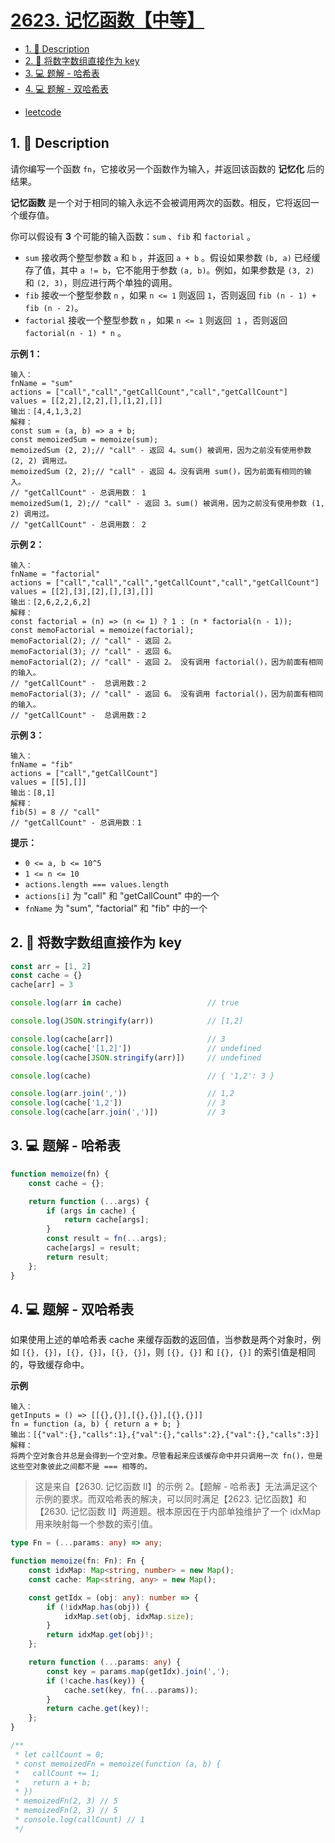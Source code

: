 # [2623. 记忆函数【中等】](https://github.com/Tdahuyou/leetcode/tree/main/2623.%20%E8%AE%B0%E5%BF%86%E5%87%BD%E6%95%B0%E3%80%90%E4%B8%AD%E7%AD%89%E3%80%91)

<!-- region:toc -->
- [1. 📝 Description](#1--description)
- [2. 📒 将数字数组直接作为 key](#2--将数字数组直接作为-key)
- [3. 💻 题解 - 哈希表](#3--题解---哈希表)
- [4. 💻 题解 - 双哈希表](#4--题解---双哈希表)
<!-- endregion:toc -->
- [leetcode](https://leetcode.cn/problems/memoize)

## 1. 📝 Description

请你编写一个函数 `fn`，它接收另一个函数作为输入，并返回该函数的 **记忆化** 后的结果。

**记忆函数** 是一个对于相同的输入永远不会被调用两次的函数。相反，它将返回一个缓存值。

你可以假设有 **3** 个可能的输入函数：`sum` 、`fib` 和 `factorial` 。

- `sum` 接收两个整型参数 `a` 和 `b` ，并返回 `a + b` 。假设如果参数 `(b, a)` 已经缓存了值，其中 `a != b`，它不能用于参数 `(a, b)`。例如，如果参数是 `(3, 2)` 和 `(2, 3)`，则应进行两个单独的调用。
- `fib` 接收一个整型参数 `n` ，如果 `n <= 1` 则返回 `1`，否则返回 `fib (n - 1) + fib (n - 2)`。
- `factorial` 接收一个整型参数 `n` ，如果 `n <= 1` 则返回  `1` ，否则返回 `factorial(n - 1) * n` 。

**示例 1：**

```
输入：
fnName = "sum"
actions = ["call","call","getCallCount","call","getCallCount"]
values = [[2,2],[2,2],[],[1,2],[]]
输出：[4,4,1,3,2]
解释：
const sum = (a, b) => a + b;
const memoizedSum = memoize(sum);
memoizedSum (2, 2);// "call" - 返回 4。sum() 被调用，因为之前没有使用参数 (2, 2) 调用过。
memoizedSum (2, 2);// "call" - 返回 4。没有调用 sum()，因为前面有相同的输入。
// "getCallCount" - 总调用数： 1
memoizedSum(1, 2);// "call" - 返回 3。sum() 被调用，因为之前没有使用参数 (1, 2) 调用过。
// "getCallCount" - 总调用数： 2
```

**示例 2：**

```
输入：
fnName = "factorial"
actions = ["call","call","call","getCallCount","call","getCallCount"]
values = [[2],[3],[2],[],[3],[]]
输出：[2,6,2,2,6,2]
解释：
const factorial = (n) => (n <= 1) ? 1 : (n * factorial(n - 1));
const memoFactorial = memoize(factorial);
memoFactorial(2); // "call" - 返回 2。
memoFactorial(3); // "call" - 返回 6。
memoFactorial(2); // "call" - 返回 2。 没有调用 factorial()，因为前面有相同的输入。
// "getCallCount" -  总调用数：2
memoFactorial(3); // "call" - 返回 6。 没有调用 factorial()，因为前面有相同的输入。
// "getCallCount" -  总调用数：2
```

**示例 3：**

```
输入：
fnName = "fib"
actions = ["call","getCallCount"]
values = [[5],[]]
输出：[8,1]
解释：
fib(5) = 8 // "call"
// "getCallCount" - 总调用数：1
```

**提示：**

- `0 <= a, b <= 10^5`
- `1 <= n <= 10`
- `actions.length === values.length`
- `actions[i]` 为 "call" 和 "getCallCount" 中的一个
- `fnName` 为 "sum", "factorial" 和 "fib" 中的一个

## 2. 📒 将数字数组直接作为 key

```js
const arr = [1, 2]
const cache = {}
cache[arr] = 3

console.log(arr in cache)                   // true

console.log(JSON.stringify(arr))            // [1,2]

console.log(cache[arr])                     // 3
console.log(cache['[1,2]'])                 // undefined
console.log(cache[JSON.stringify(arr)])     // undefined

console.log(cache)                          // { '1,2': 3 }

console.log(arr.join(','))                  // 1,2
console.log(cache['1,2'])                   // 3
console.log(cache[arr.join(',')])           // 3
```

## 3. 💻 题解 - 哈希表

```js
function memoize(fn) {
    const cache = {};

    return function (...args) {
        if (args in cache) {
            return cache[args];
        }
        const result = fn(...args);
        cache[args] = result;
        return result;
    };
}
```


## 4. 💻 题解 - 双哈希表

如果使用上述的单哈希表 cache 来缓存函数的返回值，当参数是两个对象时，例如 `[{}, {}]`，`[{}, {}]`，`[{}, {}]`，则 `[{}, {}]` 和 `[{}, {}]` 的索引值是相同的，导致缓存命中。

**示例**
```
输入：
getInputs = () => [[{},{}],[{},{}],[{},{}]]
fn = function (a, b) { return a + b; }
输出：[{"val":{},"calls":1},{"val":{},"calls":2},{"val":{},"calls":3}]
解释：
将两个空对象合并总是会得到一个空对象。尽管看起来应该缓存命中并只调用一次 fn()，但是这些空对象彼此之间都不是 === 相等的。
```
> 这是来自【2630. 记忆函数 II】的示例 2。【题解 - 哈希表】无法满足这个示例的要求。而双哈希表的解决，可以同时满足【2623. 记忆函数】和【2630. 记忆函数 II】两道题。根本原因在于内部单独维护了一个 idxMap 用来映射每一个参数的索引值。

```ts
type Fn = (...params: any) => any;

function memoize(fn: Fn): Fn {
    const idxMap: Map<string, number> = new Map();
    const cache: Map<string, any> = new Map();

    const getIdx = (obj: any): number => {
        if (!idxMap.has(obj)) {
            idxMap.set(obj, idxMap.size);
        }
        return idxMap.get(obj)!;
    };

    return function (...params: any) {
        const key = params.map(getIdx).join(',');
        if (!cache.has(key)) {
            cache.set(key, fn(...params));
        }
        return cache.get(key)!;
    };
}

/**
 * let callCount = 0;
 * const memoizedFn = memoize(function (a, b) {
 *   callCount += 1;
 *   return a + b;
 * })
 * memoizedFn(2, 3) // 5
 * memoizedFn(2, 3) // 5
 * console.log(callCount) // 1
 */
```



